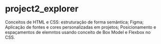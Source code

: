 # project2_explorer
  Conceitos  de HTML e CSS: estruturação de forma semântica;
  Figma;
  Aplicação de fontes e cores personalizadas em projetos;
  Posicionamento e espaçamentos de elemntos usando conceito de Box Model e Flexbox no CSS.
